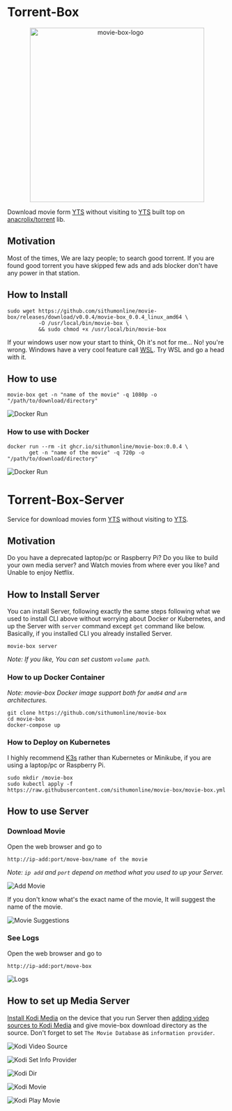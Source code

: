 # Torrent-Box
<p align="center">
<img alt="movie-box-logo" src="assets/images/logo/mbox-logo-transparent.png" width="400" height="400">
</p>

Download movie form [YTS](https://yts.mx/) without visiting to [YTS](https://yts.mx/api#list_movies) built top on [anacrolix/torrent](https://github.com/anacrolix/torrent) lib.

## Motivation

Most of the times, We are lazy people; to search good torrent. If you are found good torrent you have skipped few ads 
and ads blocker don't have any power in that station.  

## How to Install

```shell script
sudo wget https://github.com/sithumonline/movie-box/releases/download/v0.0.4/movie-box_0.0.4_linux_amd64 \
          -O /usr/local/bin/movie-box \
          && sudo chmod +x /usr/local/bin/movie-box
```

If your windows user now your start to think, Oh it's not for me... No! you're wrong. 
Windows have a very cool feature call [WSL](https://docs.microsoft.com/en-us/windows/wsl/install-win10).
Try WSL and go a head with it.

## How to use

```shell script
movie-box get -n "name of the movie" -q 1080p -o "/path/to/download/directory"
```

![Docker Run](./assets/images/screenshots/movie-box-get.png)

### How to use with Docker

```shell script
docker run --rm -it ghcr.io/sithumonline/movie-box:0.0.4 \
       get -n "name of the movie" -q 720p -o "/path/to/download/directory"
```

![Docker Run](./assets/images/screenshots/docker-run.png)

# Torrent-Box-Server

Service for download movies form [YTS](https://yts.mx/) without visiting to [YTS](https://yts.mx/api#list_movies).

## Motivation

Do you have a deprecated laptop/pc or Raspberry Pi? Do you like to build your own media server?
and Watch movies from where ever you like? and Unable to enjoy Netflix.

## How to Install Server

You can install Server, following exactly the same  steps following what we used to install CLI above
without worrying about Docker or Kubernetes, and up the Server with `server` command except `get` command
like below. Basically, if you installed CLI you already installed Server.  

```shell script
movie-box server
```

_Note: If you like, You can set custom `volume path`._

### How to up Docker Container

_Note: movie-box Docker image support both for `amd64` and `arm` architectures._

```shell script
git clone https://github.com/sithumonline/movie-box
cd movie-box
docker-compose up
```

### How to Deploy on Kubernetes 

I highly recommend [K3s](https://k3s.io/) rather than Kubernetes or Minikube, if you are using a laptop/pc or Raspberry Pi. 

```shell script
sudo mkdir /movie-box
sudo kubectl apply -f https://raw.githubusercontent.com/sithumonline/movie-box/movie-box.yml
```

## How to use Server

### Download Movie

Open the web browser and go to

```
http://ip-add:port/move-box/name of the movie
```

_Note: `ip add` and `port` depend on method what you used to up your Server._

![Add Movie](./assets/images/screenshots/add-movie.png)

If you don't know what's the exact name of the movie, It will suggest the name of the movie.

![Movie Suggestions](./assets/images/screenshots/movie-suggestions.png)

### See Logs

Open the web browser and go to

```
http://ip-add:port/move-box
```

![Logs](./assets/images/screenshots/logs.png)

## How to set up Media Server

[Install Kodi Media](https://kodi.wiki/view/First_time_user) on the device that you run Server then 
[adding video sources to Kodi Media](https://kodi.wiki/view/Adding_video_sources) and give movie-box download
directory as the source. Don't forget to set `The Movie Database` as `information provider`.

![Kodi Video Source](./assets/images/screenshots/kodi-add-vide-soure.png)

![Kodi Set Info Provider](./assets/images/screenshots/kodi-set-info-provider.png)

![Kodi Dir](./assets/images/screenshots/kodi-dir.png)

![Kodi Movie](./assets/images/screenshots/kodi-movie.png)

![Kodi Play Movie](./assets/images/screenshots/kodi-play-movie.png) 


